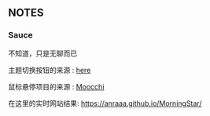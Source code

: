 ## NOTES

### Sauce

不知道，只是无聊而已

主题切换按钮的来源 : [here](https://github.com/hosseinnabi-ir/Light-Dark-Mode-Toggle-with-JavaScript)

鼠标悬停项目的来源 : [Moocchi](https://github.com/Moocchi/moocchi.github.io) 

在这里的实时网站结果: https://anraaa.github.io/MorningStar/